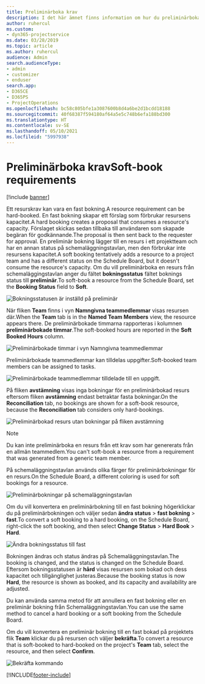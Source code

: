 ```yaml
---
title: Preliminärboka krav
description: I det här ämnet finns information om hur du preliminärbokar krav.
author: ruhercul
ms.custom:
- dyn365-projectservice
ms.date: 03/28/2019
ms.topic: article
ms.author: ruhercul
audience: Admin
search.audienceType:
- admin
- customizer
- enduser
search.app:
- D365CE
- D365PS
- ProjectOperations
ms.openlocfilehash: bc58c805bfe1a3087600b8d4a6be2d1bcdd18188
ms.sourcegitcommit: 40f68387f594180af64a5e5c748b6efa188bd300
ms.translationtype: HT
ms.contentlocale: sv-SE
ms.lasthandoff: 05/10/2021
ms.locfileid: "5997938"
---
```

# <a name="soft-book-requirements"></a><span data-ttu-id="2f8ba-103">Preliminärboka krav</span><span class="sxs-lookup"><span data-stu-id="2f8ba-103">Soft-book requirements</span></span>

[!include [banner](../includes/psa-now-project-operations.md)]

<span data-ttu-id="2f8ba-104">Ett resurskrav kan vara en fast bokning.</span><span class="sxs-lookup"><span data-stu-id="2f8ba-104">A resource requirement can be hard-booked.</span></span> <span data-ttu-id="2f8ba-105">En fast bokning skapar ett förslag som förbrukar resursens kapacitet.</span><span class="sxs-lookup"><span data-stu-id="2f8ba-105">A hard booking creates a proposal that consumes a resource's capacity.</span></span> <span data-ttu-id="2f8ba-106">Förslaget skickas sedan tillbaka till användaren som skapade begäran för godkännande.</span><span class="sxs-lookup"><span data-stu-id="2f8ba-106">The proposal is then sent back to the requester for approval.</span></span> <span data-ttu-id="2f8ba-107">En preliminär bokning lägger till en resurs i ett projektteam och har en annan status på schemaläggningstavlan, men den förbrukar inte resursens kapacitet.</span><span class="sxs-lookup"><span data-stu-id="2f8ba-107">A soft booking tentatively adds a resource to a project team and has a different status on the Schedule Board, but it doesn't consume the resource's capacity.</span></span> <span data-ttu-id="2f8ba-108">Om du vill preliminärboka en resurs från schemaläggingstavlan anger du fältet **bokningsstatus** fältet boknings status till **preliminär**.</span><span class="sxs-lookup"><span data-stu-id="2f8ba-108">To soft-book a resource from the Schedule Board, set the **Booking Status** field to **Soft**.</span></span>

![Bokningsstatusen är inställd på preliminär](media/Resource-Management-image77.png)

<span data-ttu-id="2f8ba-110">När fliken **Team** finns i vyn **Namngivna teammedlemmar** visas resursen där.</span><span class="sxs-lookup"><span data-stu-id="2f8ba-110">When the **Team** tab is in the **Named Team Members** view, the resource appears there.</span></span> <span data-ttu-id="2f8ba-111">De preliminärbokade timmarna rapporteras i kolumnen **preliminärbokade timmar**.</span><span class="sxs-lookup"><span data-stu-id="2f8ba-111">The soft-booked hours are reported in the **Soft Booked Hours** column.</span></span>

![Preliminärbokade timmar i vyn Namngivna teammedlemmar](media/Resource-Management-image78.png)

<span data-ttu-id="2f8ba-113">Preliminärbokade teammedlemmar kan tilldelas uppgifter.</span><span class="sxs-lookup"><span data-stu-id="2f8ba-113">Soft-booked team members can be assigned to tasks.</span></span>

![Preliminärbokade teammedlemmar tilldelade till en uppgift.](media/Resource-Management-image79.png)

<span data-ttu-id="2f8ba-115">På fliken **avstämning** visas inga bokningar för en preliminärbokad resurs eftersom fliken **avstämning** endast betraktar fasta bokningar.</span><span class="sxs-lookup"><span data-stu-id="2f8ba-115">On the **Reconciliation** tab, no bookings are shown for a soft-book resource, because the **Reconciliation** tab considers only hard-bookings.</span></span>

![Preliminärbokad resurs utan bokningar på fliken avstämning](media/Resource-Management-image80.png)

> [!NOTE]
> <span data-ttu-id="2f8ba-117">Du kan inte preliminärboka en resurs från ett krav som har genererats från en allmän teammedlem.</span><span class="sxs-lookup"><span data-stu-id="2f8ba-117">You can't soft-book a resource from a requirement that was generated from a generic team member.</span></span>

<span data-ttu-id="2f8ba-118">På schemaläggningstavlan används olika färger för preliminärbokningar för en resurs.</span><span class="sxs-lookup"><span data-stu-id="2f8ba-118">On the Schedule Board, a different coloring is used for soft bookings for a resource.</span></span>

![Preliminärbokningar på schemaläggningstavlan](media/Resource-Management-image81.png)

<span data-ttu-id="2f8ba-120">Om du vill konvertera en preliminärbokning till en fast bokning högerklickar du på preliminärbokningen och väljer sedan **ändra status** \> **fast bokning** \> **fast**.</span><span class="sxs-lookup"><span data-stu-id="2f8ba-120">To convert a soft booking to a hard booking, on the Schedule Board, right-click the soft booking, and then select **Change Status** \> **Hard Book** \> **Hard**.</span></span>

![Ändra bokningsstatus till fast](media/Resource-Management-image82.png)

<span data-ttu-id="2f8ba-122">Bokningen ändras och status ändras på Schemaläggningstavlan.</span><span class="sxs-lookup"><span data-stu-id="2f8ba-122">The booking is changed, and the status is changed on the Schedule Board.</span></span> <span data-ttu-id="2f8ba-123">Eftersom bokningsstatusen är **hård** visas resursen som bokad och dess kapacitet och tillgänglighet justeras.</span><span class="sxs-lookup"><span data-stu-id="2f8ba-123">Because the booking status is now **Hard**, the resource is shown as booked, and its capacity and availability are adjusted.</span></span>

<span data-ttu-id="2f8ba-124">Du kan använda samma metod för att annullera en fast bokning eller en preliminär bokning från Schemaläggningstavlan.</span><span class="sxs-lookup"><span data-stu-id="2f8ba-124">You can use the same method to cancel a hard booking or a soft booking from the Schedule Board.</span></span>

<span data-ttu-id="2f8ba-125">Om du vill konvertera en preliminär bokning till en fast bokad på projektets flik **Team** klickar du på resursen och väljer **bekräfta**.</span><span class="sxs-lookup"><span data-stu-id="2f8ba-125">To convert a resource that is soft-booked to hard-booked on the project's **Team** tab, select the resource, and then select **Confirm**.</span></span>

![Bekräfta kommando](media/Resource-Management-image83.png)


[!INCLUDE[footer-include](../includes/footer-banner.md)]